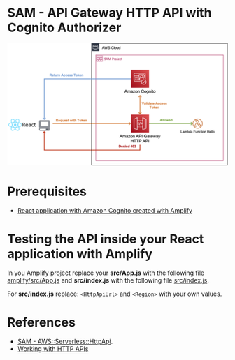 # SAM - API Gateway HTTP API with Cognito Authorizer

![SAM - API Gateway HTTP API with Cognito Authorizer](images/diagram.png)

# Prerequisites

* [React application with Amazon Cognito created with Amplify](https://github.com/aurbac/amplify-react-app)

# Testing the API inside your React application with Amplify

In you Amplify project replace your **src/App.js** with the following file [amplify/src/App.js](src/App.js) and **src/index.js** with the following file [src/index.js](amplify/src/index.js).

For **src/index.js** replace: `<HttpApiUrl>` and `<Region>` with your own values.

# References

* [SAM - AWS::Serverless::HttpApi](https://docs.aws.amazon.com/serverless-application-model/latest/developerguide/sam-resource-httpapi.html).
* [Working with HTTP APIs](https://docs.aws.amazon.com/apigateway/latest/developerguide/http-api.html)
